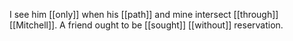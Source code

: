 I see him [[only]] when his [[path]] and mine intersect [[through]] [[Mitchell]]. A friend ought to be [[sought]] [[without]] reservation. 
